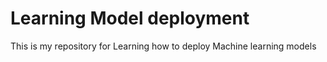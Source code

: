 # Learning Model deployment

This is my repository for Learning how to deploy Machine learning models